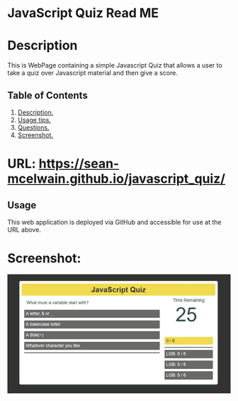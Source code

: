 # JavaScript Quiz Read ME
<a name='description'></a>
# Description

This is WebPage containing a simple Javascript Quiz that allows a user to take a quiz over Javascript material and then give a score. 

## Table of Contents  
 1. [ Description. ](#description)   
 2. [ Usage tips. ](#usage)   
 4. [ Questions. ](#questions)  
 5. [ Screenshot. ](#screenshot) 

# URL: https://sean-mcelwain.github.io/javascript_quiz/

 <a name='usage'></a>
 ## Usage 
This web application is deployed via GitHub and accessible for use at the URL above.

# Screenshot:

![Screenshot](https://github.com/sean-mcelwain/javascript_quiz/blob/main/assets/screenshot.jpg)


